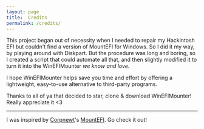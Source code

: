 ```yaml
---
layout: page
title:  Credits
permalink: /credits/
---
```


This project began out of necessity when I needed to repair my Hackintosh EFI but couldn't find a version of MountEFI for Windows.
So I did it my way, by playing around with Diskpart. But the procedure was long and boring, so I created a script that could automate all that, and then slightly modified it to turn it into the WinEFIMounter _we know and love_.

I hope WinEFIMounter helps save you time and effort by offering a lightweight, easy-to-use alternative to third-party programs.

Thanks to all of ya that decided to star, clone & download WinEFIMounter! Really appreciate it <3

____________________________________

I was inspired by [Corpnewt](https://github.com/corpnewt)'s [MountEFI](https://github.com/corpnewt/MountEFI). Go check it out!
